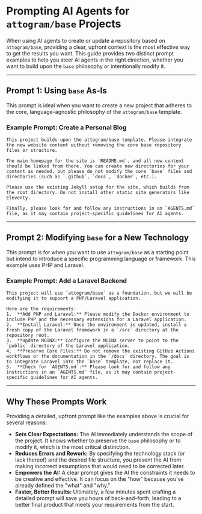 # Prompting AI Agents for `attogram/base` Projects

When using AI agents to create or update a repository based on `attogram/base`, providing a clear, upfront context is the most effective way to get the results you want. This guide provides two distinct prompt examples to help you steer AI agents in the right direction, whether you want to build upon the `base` philosophy or intentionally modify it.

---

## Prompt 1: Using `base` As-Is

This prompt is ideal when you want to create a new project that adheres to the core, language-agnostic philosophy of the `attogram/base` template.

### Example Prompt: Create a Personal Blog

```
This project builds upon the attogram/base template. Please integrate the new website content without removing the core base repository files or structure.

The main homepage for the site is `README.md`, and all new content should be linked from there. You can create new directories for your content as needed, but please do not modify the core `base` files and directories (such as `.github`, `docs`, `docker`, etc.).

Please use the existing Jekyll setup for the site, which builds from the root directory. Do not install other static site generators like Eleventy.

Finally, please look for and follow any instructions in an `AGENTS.md` file, as it may contain project-specific guidelines for AI agents.
```

---

## Prompt 2: Modifying `base` for a New Technology

This prompt is for when you want to use `attogram/base` as a starting point but intend to introduce a specific programming language or framework. This example uses PHP and Laravel.

### Example Prompt: Add a Laravel Backend

```
This project will use `attogram/base` as a foundation, but we will be modifying it to support a PHP/Laravel application.

Here are the requirements:
1.  **Add PHP and Laravel:** Please modify the Docker environment to include PHP and the necessary extensions for a Laravel application.
2.  **Install Laravel:** Once the environment is updated, install a fresh copy of the Laravel framework in a `/src` directory at the repository root.
3.  **Update NGINX:** Configure the NGINX server to point to the `public` directory of the Laravel application.
4.  **Preserve Core Files:** Do not remove the existing GitHub Actions workflows or the documentation in the `/docs` directory. The goal is to integrate Laravel into the `base` template, not replace it.
5.  **Check for `AGENTS.md`:** Please look for and follow any instructions in an `AGENTS.md` file, as it may contain project-specific guidelines for AI agents.
```

---

## Why These Prompts Work

Providing a detailed, upfront prompt like the examples above is crucial for several reasons:

- **Sets Clear Expectations:** The AI immediately understands the scope of the project. It knows whether to preserve the `base` philosophy or to modify it, which is the most critical distinction.
- **Reduces Errors and Rework:** By specifying the technology stack (or lack thereof) and the desired file structure, you prevent the AI from making incorrect assumptions that would need to be corrected later.
- **Empowers the AI:** A clear prompt gives the AI the constraints it needs to be creative and effective. It can focus on the "how" because you've already defined the "what" and "why."
- **Faster, Better Results:** Ultimately, a few minutes spent crafting a detailed prompt will save you hours of back-and-forth, leading to a better final product that meets your requirements from the start.
